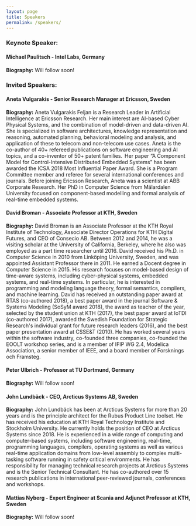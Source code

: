 ```yaml
---
layout: page
title: Speakers
permalink: /speakers/
---
```


<h3><b>Keynote Speaker:</b></h3>

<h4><b>Michael Paulitsch - Intel Labs, Germany</b></h4>
<p>
<b>Biography:</b> Will follow soon!
</p>

<h3><b>Invited Speakers:</b></h3>

<h4><b>Aneta Vulgarakis - Senior Research Manager at Ericsson, Sweden</b></h4>
<p>
<b>Biography:</b> Aneta Vulgarakis Feljan is a Research Leader in Artificial Intelligence at Ericsson Research. Her main interest are AI-based Cyber Physical Systems, and the combination of model-driven and data-driven AI. She is specialized in software architectures, knowledge representation and reasoning, automated planning, behavioral modeling and analysis, and application of these to telecom and non-telecom use cases. Aneta is the co-author of 40+ refereed publications on software engineering and AI topics, and a co-inventor of 50+ patent families.  Her paper “A Component Model for Control-Intensive Distributed Embedded Systems” has been awarded the ICSA 2018 Most Influential Paper Award. She is a Program Committee member and referee for several international conferences and journals. Before joining Ericsson Research, Aneta was a scientist at ABB Corporate Research. Her PhD in Computer Science from Mälardalen University focused on component-based modelling and formal analysis of real-time embedded systems.
</p>

<h4><b>David Broman - Associate Professor at KTH, Sweden</b></h4>
<p>
<b>Biography:</b> David Broman is an Associate Professor at the KTH Royal Institute of Technology, Associate Director Operations for KTH Digital Futures, and CEO of Consecio AB. Between 2012 and 2014, he was a visiting scholar at the University of California, Berkeley, where he also was employed as a part time researcher until 2016. David received his Ph.D. in Computer Science in 2010 from Linköping University, Sweden, and was appointed Assistant Professor there in 2011. He earned a Docent degree in Computer Science in 2015. His research focuses on model-based design of time-aware systems, including cyber-physical systems, embedded systems, and real-time systems. In particular, he is interested in programming and modeling language theory, formal semantics, compilers, and machine learning. David has received an outstanding paper award at RTAS (co-authored 2018), a best paper award in the journal Software & Systems Modeling (SoSyM award 2018), the award as teacher of the year, selected by the student union at KTH (2017), the best paper award at IoTDI (co-authored 2017), awarded the Swedish Foundation for Strategic Research's individual grant for future research leaders (2016), and the best paper presentation award at CSSE&T (2010). He has worked several years within the software industry, co-founded three companies, co-founded the EOOLT workshop series, and is a member of IFIP WG 2.4, Modelica Association, a senior member of IEEE, and a board member of Forsknings och Framsteg.
</p>

<h4><b>Peter Ulbrich - Professor at TU Dortmund, Germany</b></h4>
<p>
<b>Biography:</b> Will follow soon!
</p>

<h4><b>John Lundbäck - CEO, Arcticus Systems AB, Sweden</b></h4>
<p>
<b>Biography:</b> John Lundbäck has been at Arcticus Systems for more than 20 years and is the principle architect for the Rubus Product Line toolset. He has received his education at KTH Royal Technology Institute and Stockholm University.
He currently holds the position of CEO at Arcticus Systems since 2018.
He is experienced in a wide range of computing and computer-based systems, including software engineering, real-time, programming languages, compilers, operating systems as well as various real-time application domains from low-level assembly to complex multi-tasking software running in safety critical environments.
He has responsibility for managing technical research projects at Arcticus Systems and is the Senior Technical Consultant.
He has co-authored over 15 research publications in international peer-reviewed journals, conferences and workshops.
</p>

<h4><b>Mattias Nyberg - Expert Engineer at Scania and Adjunct Professor at KTH, Sweden</b></h4>
<p>
<b>Biography:</b> Will follow soon!
</p>
